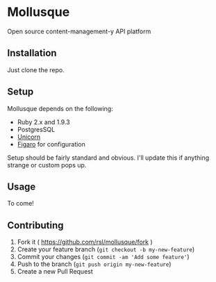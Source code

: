 # Mollusque

Open source content-management-y API platform

## Installation

Just clone the repo.

## Setup

Mollusque depends on the following:

* Ruby 2.x and 1.9.3
* PostgresSQL
* [Unicorn](http://unicorn.bogomips.org/)
* [Figaro](https://github.com/laserlemon/figaro) for configuration

Setup should be fairly standard and obvious. I'll update this if anything strange
or custom pops up.

## Usage

To come!

## Contributing

1. Fork it ( https://github.com/rsl/mollusque/fork )
2. Create your feature branch (`git checkout -b my-new-feature`)
3. Commit your changes (`git commit -am 'Add some feature'`)
4. Push to the branch (`git push origin my-new-feature`)
5. Create a new Pull Request
